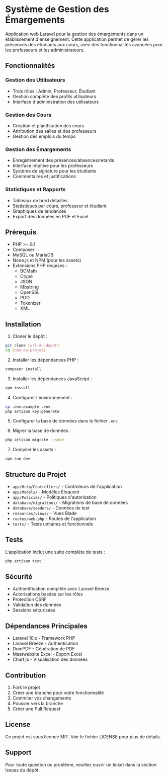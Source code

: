 # Système de Gestion des Émargements

Application web Laravel pour la gestion des émargements dans un établissement d'enseignement. Cette application permet de gérer les présences des étudiants aux cours, avec des fonctionnalités avancées pour les professeurs et les administrateurs.

## Fonctionnalités

### Gestion des Utilisateurs
- Trois rôles : Admin, Professeur, Étudiant
- Gestion complète des profils utilisateurs
- Interface d'administration des utilisateurs

### Gestion des Cours
- Création et planification des cours
- Attribution des salles et des professeurs
- Gestion des emplois du temps

### Gestion des Émargements
- Enregistrement des présences/absences/retards
- Interface intuitive pour les professeurs
- Système de signature pour les étudiants
- Commentaires et justifications

### Statistiques et Rapports
- Tableaux de bord détaillés
- Statistiques par cours, professeur et étudiant
- Graphiques de tendances
- Export des données en PDF et Excel

## Prérequis

- PHP >= 8.1
- Composer
- MySQL ou MariaDB
- Node.js et NPM (pour les assets)
- Extensions PHP requises :
  - BCMath
  - Ctype
  - JSON
  - Mbstring
  - OpenSSL
  - PDO
  - Tokenizer
  - XML

## Installation

1. Cloner le dépôt :
```bash
git clone [url-du-depot]
cd [nom-du-projet]
```

2. Installer les dépendances PHP :
```bash
composer install
```

3. Installer les dépendances JavaScript :
```bash
npm install
```

4. Configurer l'environnement :
```bash
cp .env.example .env
php artisan key:generate
```

5. Configurer la base de données dans le fichier `.env`

6. Migrer la base de données :
```bash
php artisan migrate --seed
```

7. Compiler les assets :
```bash
npm run dev
```

## Structure du Projet

- `app/Http/Controllers/` - Contrôleurs de l'application
- `app/Models/` - Modèles Eloquent
- `app/Policies/` - Politiques d'autorisation
- `database/migrations/` - Migrations de base de données
- `database/seeders/` - Données de test
- `resources/views/` - Vues Blade
- `routes/web.php` - Routes de l'application
- `tests/` - Tests unitaires et fonctionnels

## Tests

L'application inclut une suite complète de tests :

```bash
php artisan test
```

## Sécurité

- Authentification complète avec Laravel Breeze
- Autorisations basées sur les rôles
- Protection CSRF
- Validation des données
- Sessions sécurisées

## Dépendances Principales

- Laravel 10.x - Framework PHP
- Laravel Breeze - Authentication
- DomPDF - Génération de PDF
- Maatwebsite Excel - Export Excel
- Chart.js - Visualisation des données

## Contribution

1. Fork le projet
2. Créer une branche pour votre fonctionnalité
3. Commiter vos changements
4. Pousser vers la branche
5. Créer une Pull Request

## License

Ce projet est sous licence MIT. Voir le fichier LICENSE pour plus de détails.

## Support

Pour toute question ou problème, veuillez ouvrir un ticket dans la section Issues du dépôt.
